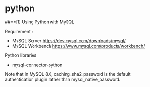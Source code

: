 # python


##**[1] Using Python with MySQL

Requirement : 

- MySQL Server https://dev.mysql.com/downloads/mysql/
- MySQL Workbench https://www.mysql.com/products/workbench/

Python libraries
- mysql-connector-python


Note that in MySQL 8.0, caching_sha2_password is the default authentication plugin rather than mysql_native_password.

